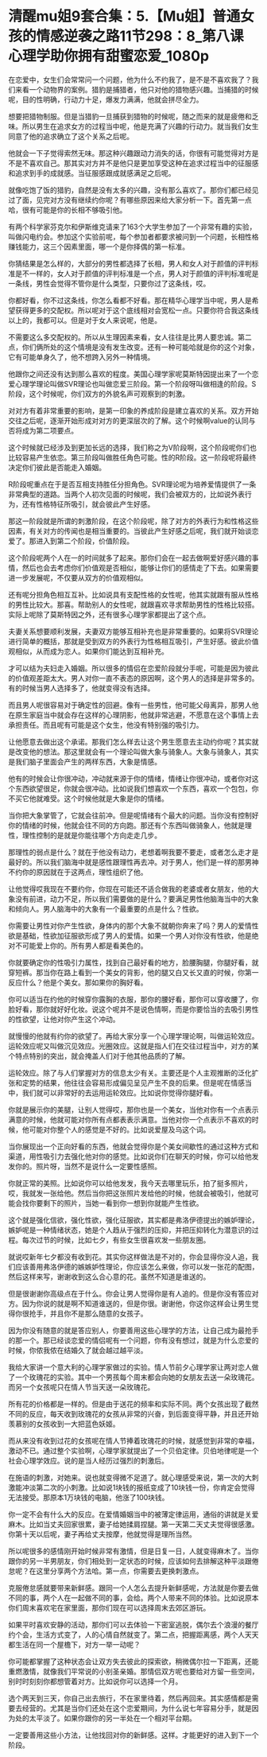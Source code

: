 # 清醒mu姐9套合集：5.【Mu姐】普通女孩的情感逆袭之路11节298：8_第八课 心理学助你拥有甜蜜恋爱_1080p

在恋爱中，女生们会常常问一个问题，他为什么不约我了，是不是不喜欢我了？我们来看一个动物界的案例。猎豹是捕猎者，他只对他的猎物感兴趣。当捕猎的时候呢，目的性明确，行动力十足，爆发力满满，他就会拼尽全力。

想要把猎物制服。但是当猎豹一旦捕获到猎物的时候呢，随之而来的就是疲倦和乏味。所以男生在追求女方的过程当中呢，他是充满了兴趣的行动力。就当我们女生同意了他的追求确立了这个关系之后呢。

他就会一下子觉得索然无味。那这种兴趣跟动力消失的话，你很有可能觉得对方是不是不喜欢自己。那其实对方并不是他只是更加享受这种在追求过程当中的征服感和追求到手的成就感。当征服感跟成就感满足之后呢。

就像吃饱了饭的猎豹，自然是没有太多的兴趣，没有那么喜欢了。那你们都已经见过了面，见完对方没有继续约你呢？有哪些原因来给大家分析一下。首先第一点哈，很有可能是你的长相不够吸引他。

有两个科学家芬克尔和伊斯维克请来了163个大学生参加了一个非常有趣的实验，叫做闪电约会。参加这个实验前呢，每个参加者都要求被问到一个问题，长相性格赚钱能力，这三个因素里面，哪一个是你择偶的第一标准。

你猜结果是怎么样的，大部分的男性都选择了长相，男人和女人对于颜值的评判标准是不一样的，女人对于颜值的评判标准是一个点，男人对于颜值的评判标准呢是一条线，男性会觉得不管你是什么类型，只要你过了这条线，哎。

你都好看，你不过这条线，你怎么看都不好看。那在精华心理学当中呢，男人是希望获得更多的交配权。所以呢对于这个底线相对会宽松一点。只要你符合我这条线以上的，我都可以。但是对于女人来说呢，他是。

不需要这么多交配权的。所以从生理因素来看，女人往往是比男人要忠诚。第二点，你们俩所处的这个情境是没有发生改变。还有一种可能哈就是你的这个对象，它有可能单身久了，他不想跨入另外一种情境。

他跟你之间还没有达到那么喜欢的程度。美国心理学家呢莫斯特因提出来了一个恋爱心理学理论叫做SVR理论也叫做恋爱三阶段。第一个阶段呀叫做相逢的阶段。S阶段，这个时候呢，你们双方的外貌名声可观察到的刺激。

对对方有着非常重要的影响，是第一印象的养成阶段是建立喜欢的关系。双方开始交往之后呢，逐渐开始形成对对方的更深层次的了解。这个时候啊value的认同与否将成为第二项要点。

这个时候就已经涉及到更加长远的选择，我们称之为V阶段啊，这个阶段呢你们也比较容易产生依恋。第三阶段叫做胜任角色可能。性的R阶段。这一阶段呢将最终决定你们彼此是否能走入婚姻。

R阶段呢重点在于是否互相支持胜任分担角色。SVR理论呢为培养爱情提供了一条非常典型的道路。当两个人初次见面的时候呢，我们会被双方的，比如说外表行为，还有性格特征所吸引，就会彼此产生好感。

那这一阶段就是所谓的刺激阶段，在这个阶段呢，除了对方的外表行为和性格这些因素，有关对方的传闻也是相当重要的。当彼此产生好感之后呢，我们就开始谈恋爱了。那进入到第二个阶段，价值阶段。

这个阶段呢两个人在一的时间就多了起来。那你们会在一起去做啊爱好感兴趣的事情，然后也会去考虑你们价值观是否相似，能够让你们的感情走了下去。如果需要进一步发展呢，不仅要从双方的价值观相似。

还有呢分担角色相互互补。比如说具有支配性格的女性呢，他其实就跟有服从性格的男性比较大。那喜。帮助别人的女性呢，就跟喜欢寻求帮助男性的性格比较搭。实际上呢除了莫斯特因之外，还有很多心理学家都提出了这个点。

夫妻关系想要顺利发展，夫妻双方能够互相补充也是非常重要的。如果将SVR理论进行简单的概括，那就是受到双方的外表行为性格相互吸引，产生好感。彼此价值观相似，从而成为恋人。如果你们能达到互相补充。

才可以结为夫妇走入婚姻。所以很多的情侣在恋爱阶段就分手呢，可能是因为彼此的价值观差距太大。男人对你一直不表态的原因啊，这个男人的选择是非常多的。有的时候当男人选择多了，他就变得没有选择。

而且男人呢很容易对于确定性的回避。像有一些男性，他可能父母离异，那男人他在原生家庭当中就会存在这样的心理阴影，他就非常逃避，不愿意在这个事情上去承担责任。而且呢有可能是这个女生，他没有特别强的吸引力。

让他愿意去做出这个承诺。那我们怎么样去让这个男生愿意去主动约你呢？其实就是改变他的想法。那这里就会有一个理论叫做大象与骑象人。大象与骑象人，其实是我们脑子里面会产生的两样东西，大象是情感。

他有的时候会让你很冲动，冲动就来源于你的情绪，情绪让你很冲动，或者你对这个东西欲望很足，你就会很冲动。比如说我们想喜欢一个东西，喜欢一个包包，你不买它他就难受。这个时候他就是大象是你的情绪。

当你把大象掌管了，它就会往前冲。但是呢情绪有个最大的问题。当你没有控制好你的情绪的时候，他就会往不同的方向跑。那还有个东西叫做骑象人，他就是理性，理性控制的是就是你能往哪个方向走走几步。

那理性的弱点是什么？就在于他没有动力，老想着啊我要不要走，或者怎么走才是最好的。所以我们脑海中就是感性跟理性再去冲。对于男人，他们是一样的那男神不约你的原因就在于这两点，理性组织了他。

让他觉得哎我现在不要约你，你现在可能还不适合做我的老婆或者女朋友，他的大象没有前进，动力不足，所以我们需要做的是什么？要满足男性他脑海当中的大象和倾向人。男人脑海中的大象有一个最重要的点是什么？性欲。

你需要让男性对你产生性欲，身体内的那个大象不就朝你奔来了吗？男人的爱情性欲是基础，性欲加征服欲形成了男人的爱情。如果一个男人对你没有性欲，他是绝对不可能爱上你的。所有男人都是看美色的。

你就要确定你的性吸引力属性，找到自己最好看的地方，脸腰胸腿，你腿好看，就穿短裤。那当你在路上看到一个美女的背影，他的腿又白又长又直的时候，你第一反应什么？他是个美女。那如果你的胸好看。

你可以适当在约他的时候穿你露胸的衣服，那你的腰好看，那你可以穿收腰了，你脸好看，那你就好好化妆。说这个呢并不是说色情啊，而是你要恰当的去吸引男性的性欲望，让他对你产生这个冲动。

就慢慢的他就有约你的欲望了。再给大家分享一个心理学理论啊，叫做运轮效应。运轮效应呢又叫做沉见效应。光圈效应。这就是指人们在交往过程当中，对方的某个特点特别的突出，就会掩盖人们对于他其他品质的了解。

运轮效应。除了与人们掌握对方的信息太少有关。主要还是个人主观推断的泛化扩张和定势的结果，他往往会容易形成偏见呈见产生不良的后果。但是呢在情感当中，我们就可以非常好的去运用运轮效应。比如说你觉得你腿好看。

你就是展示你的美腿，让别人觉得哎，那你也是一个美女，当他对你有一个点表示满意的时候，他就可能对你所有点都表表示满意。当他对你一个点表示不喜欢的时候，他可能对你整个人的感觉是不好的。比如说爱屋及乌这个词。

当你展现出一个正向好看的东西，他就会觉得你是个美女间歇性的通过这种方式和渠道，用性吸引力去强化他对你的感觉。比如说你们在聊天的时候，你可以给他发发你的。照片呀，当然不是说什么一定要性感照。

你就正常的美照。比如说你可以给他发发，我今天去哪里玩乐，拍了挺多照片，哎，我就发一张给他。然后当你把这张照片发给他的时候，他就会被吸引，他就可能会找你要剩下的照片，当她一看到你一想到你就能产生性欲。

这个就是强化信欲，强化性欲，强化征服欲，其实都是弗洛伊德提出的嫉妒理论，嫉妒呢是一种情绪状态，她是个人趋从于强烈的压抑，并把压抑转化为潜意识的过程。每次过节的时候，比如七夕，有些女生很喜欢发一些朋友圈。

就说哎新年七夕都没有收到花。其实你这样做法是不对的，你会显得你没人追，我们应该善用弗洛伊德的嫉嫉妒性理论，你应该怎么来做，你可以发一张花的配图，然后这样来写，谢谢收到这么合心意的花。虽然不知道是谁送的。

但是很谢谢你高级点在于什么。你会让男人觉得你是有人追的。但是你没有答应对方。因为你说的就是啊不知道谁送的，但是你很。谢谢他，你这你这样会让男生觉得你很抢手，并且你不是那么随意的女孩子。

因为你没有随意的就是答应别人，你要善用这些心理学的方法，让自己成为最抢手的那一个。那已经谈恋爱的情侣呢有一个问题，你有没有想过，就是为什么恋爱的时候，你侬我侬在结婚久了就会越过越平淡。

我给大家讲一个意大利的心理学家做过的实验。情人节前夕心理学家让两对恋人做了一个玫瑰花的实验。其中一个男孩每个周末都会向她的女朋友去送一朵玫瑰花。而另一个女孩呢只在情人节当天送一朵玫瑰花。

所有花的价格都是一样的。但是由于送花的频率和实际不同。两个女孩出现了截然不同的反应，每天收到玫瑰花的女孩从非常的兴奋，到后面变得平静，并且还开始羡慕别的女孩收到一大把蓝色妖姬。

而从来没有收到过花的女孩呢在情人节捧着玫瑰花的时候，就感觉到非常的幸福，激动不已。通过整个实验啊，心理学家就提出了一个贝伯定律。贝伯地律呢是一个社会心理学效应。说的是当人经历过强烈的刺激后。

在施语的刺激，对她来。说也就变得微不足道了。就心理感受来说，第一次的大刺激能冲淡第二次的小刺激。比如说1块钱的报纸变成了10块钱一份，你肯定会觉得无法接受。那原本1万块钱的电脑，他涨了100块钱。

你一定不会有什么大的反应。在爱情婚姻当中的被薄定律运用，通俗的讲就是关爱麻木。比如当丈夫回家很累，妻子给她揉肩捏腿。第一天第二天丈夫觉得很感激。你第十天以后呢，妻子再给丈夫按摩，他就觉得是理所当然。

所以呢很多的感情刚开始时候非常有激情，但是日复一日，人就变得麻木了。当你跟你的另一半男朋友，你们相处到一定状态的时候，应该如何去排解这种平淡跟倦怠呢？在这里分享两个方法哈。第一点，你需要去更换刺激点。

克服倦怠感就要带来新鲜感。跟同一个人怎么去提升新鲜感呢，方法就是你要去做不同的事，两个人在一起做不同的事，会给。两个人带来不同的体验。比如说原本你们周末喜欢宅在家里面，那你们现在可以选择周末去郊区游玩。

如果平时喜欢安静的活动，那你们可以去体验一下密室逃脱，偶尔去个浪漫的餐厅约个会，生活方式变了，人的心情自然就变了。第二点，把握距离感，两个人天天都生活在同一个屋檐下，对方一举一动呢？

你可能都掌握了这种状态会让双方失去彼此的探索欲，稍微偶尔拉一下距离，还能重燃激情，就像我们平常说的小别圣亲婚。那情侣双方呢也要给对方留一些空间，别时时刻刻你都想管着对方。比如说你可以选择一个月。

选个两天到三天，你自己出去旅行，不在家里待着，然后再回来。其实感情都是需要去经营的。尤其是当你们还处在这个恋爱期间，为什么说七年容易分手，就是因为处的太平淡了。如果你跟你的另一半处在一个相对平台期。

一定要善用这些小方法，让他找回对你的新鲜感。这样。才能更好的进入到下一个阶段。
